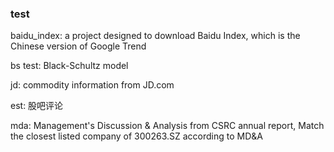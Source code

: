 ### test
baidu_index: a project designed to download Baidu Index, which is the Chinese version of Google Trend  

bs test: Black-Schultz model  

jd: commodity information from JD.com  

est: 股吧评论  

mda: Management's Discussion & Analysis from CSRC annual report, Match the closest listed company of 300263.SZ according to MD&A


